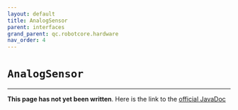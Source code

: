 ```yaml
---
layout: default
title: AnalogSensor
parent: interfaces
grand_parent: qc.robotcore.hardware
nav_order: 4
---
```

# `AnalogSensor`
---
**This page has not yet been written**. Here is the link to the [official JavaDoc](https://ftctechnh.github.io/ftc_app/doc/javadoc/com/qualcomm/robotcore/hardware/AnalogSensor.html)
        